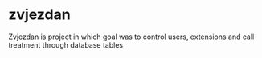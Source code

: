 # zvjezdan
Zvjezdan is project in which goal was to control users, extensions and call treatment through database tables
